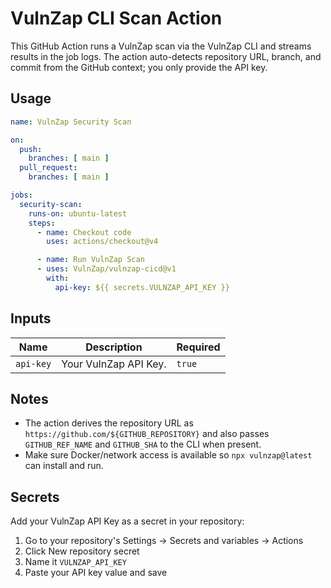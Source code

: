 # VulnZap CLI Scan Action

This GitHub Action runs a VulnZap scan via the VulnZap CLI and streams results in the job logs. The action auto-detects repository URL, branch, and commit from the GitHub context; you only provide the API key.

## Usage

```yaml
name: VulnZap Security Scan

on:
  push:
    branches: [ main ]
  pull_request:
    branches: [ main ]

jobs:
  security-scan:
    runs-on: ubuntu-latest
    steps:
      - name: Checkout code
        uses: actions/checkout@v4

      - name: Run VulnZap Scan
      - uses: VulnZap/vulnzap-cicd@v1
        with:
          api-key: ${{ secrets.VULNZAP_API_KEY }}
```

## Inputs

| Name      | Description                | Required |
|-----------|----------------------------|----------|
| `api-key` | Your VulnZap API Key.      | `true`   |

## Notes

- The action derives the repository URL as `https://github.com/${GITHUB_REPOSITORY}` and also passes `GITHUB_REF_NAME` and `GITHUB_SHA` to the CLI when present.
- Make sure Docker/network access is available so `npx vulnzap@latest` can install and run.

## Secrets

Add your VulnZap API Key as a secret in your repository:

1. Go to your repository's Settings → Secrets and variables → Actions
2. Click New repository secret
3. Name it `VULNZAP_API_KEY`
4. Paste your API key value and save
